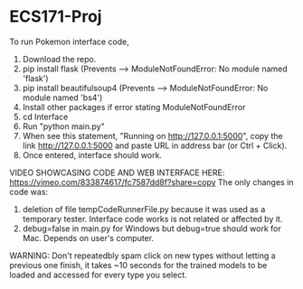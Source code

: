 # ECS171-Proj
To run Pokemon interface code,
1. Download the repo.
2. pip install flask (Prevents --> ModuleNotFoundError: No module named 'flask')
3. pip install beautifulsoup4 (Prevents --> ModuleNotFoundError: No module named 'bs4')
4. Install other packages if error stating ModuleNotFoundError
5. cd Interface 
6. Run "python main.py"
7. When see this statement, "Running on http://127.0.0.1:5000", copy the link http://127.0.0.1:5000 and paste URL in address bar (or Ctrl + Click).
8. Once entered, interface should work.


VIDEO SHOWCASING CODE AND WEB INTERFACE HERE: https://vimeo.com/833874617/fc7587dd8f?share=copy
The only changes in code was:
1. deletion of file tempCodeRunnerFile.py because it was used as a temporary tester. Interface code works is not related or affected by it. 
2. debug=false in main.py for Windows but debug=true should work for Mac. Depends on user's computer.

WARNING: Don't repeatedbly spam click on new types without letting a previous one finish, it takes ~10 seconds for the trained models to be loaded and accessed for every type you select.
